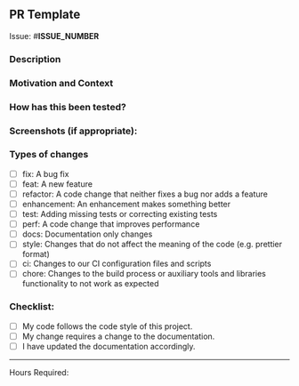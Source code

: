## PR Template

<!--- Provide a general summary of your changes in the Title above. -->

<!-- Autolinked issue URL -->

Issue: #**ISSUE_NUMBER**

### Description

<!--- Describe your changes in detail -->

### Motivation and Context

<!--- Why is this change required? What problem does it solve? -->
<!--- If it fixes an open issue, please link to the issue here. -->

### How has this been tested?

<!--- Please describe in detail how you tested your changes. -->
<!--- Include details of your testing environment, tests ran to see how -->
<!--- your change affects other areas of the code, etc. -->

### Screenshots (if appropriate):

### Types of changes

<!--- What types of changes does your code introduce? Put an `x` in all the boxes that apply: -->

- [ ] fix: A bug fix
- [ ] feat: A new feature
- [ ] refactor: A code change that neither fixes a bug nor adds a feature
- [ ] enhancement: An enhancement makes something better
- [ ] test: Adding missing tests or correcting existing tests
- [ ] perf: A code change that improves performance
- [ ] docs: Documentation only changes
- [ ] style: Changes that do not affect the meaning of the code (e.g. prettier format)
- [ ] ci: Changes to our CI configuration files and scripts
- [ ] chore: Changes to the build process or auxiliary tools and libraries functionality to not work as expected

### Checklist:

<!--- Go over all the following points, and put an `x` in all the boxes that apply. -->
<!--- If you're unsure about any of these, don't hesitate to ask. We're here to help! -->

- [ ] My code follows the code style of this project.
- [ ] My change requires a change to the documentation.
- [ ] I have updated the documentation accordingly.

---

Hours Required:
